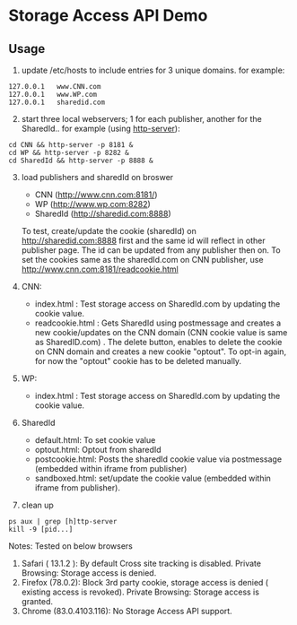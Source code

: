 # Storage Access API Demo

## Usage

1. update /etc/hosts to include entries for 3 unique domains. for example:

```
127.0.0.1   www.CNN.com
127.0.0.1   www.WP.com
127.0.0.1   sharedid.com
```

2. start three local webservers; 1 for each publisher, another for the SharedId..
 for example (using [http-server](https://github.com/indexzero/http-server)):

```
cd CNN && http-server -p 8181 &
cd WP && http-server -p 8282 &
cd SharedId && http-server -p 8888 &
```

3. load publishers and sharedId on broswer
   - CNN (http://www.cnn.com:8181/) 
   - WP (http://www.wp.com:8282) 
   - SharedId (http://sharedid.com:8888) 
   
   To test, create/update the cookie (sharedId) on http://sharedid.com:8888 first and the same id will reflect in other publisher page.
   The id can be updated from any publisher then on.
   To set the cookies same as the sharedId.com on CNN publisher, use http://www.cnn.com:8181/readcookie.html 

4. CNN:
   - index.html : Test storage access on SharedId.com by updating the cookie value.
   - readcookie.html : Gets SharedId using postmessage and creates a new cookie/updates on the CNN domain (CNN cookie value is same as SharedID.com) .
                       The delete button, enables to delete the cookie on CNN domain and creates a new cookie "optout". 
                       To opt-in again, for now the "optout" cookie has to be deleted manually.
                       
5. WP:
   - index.html : Test storage access on SharedId.com by updating the cookie value.

6. SharedId
    - default.html: To set cookie value
    - optout.html: Optout from sharedId
    - postcookie.html: Posts the sharedId cookie value via postmessage (embedded within iframe from publisher)
    - sandboxed.html: set/update the cookie value (embedded within iframe from publisher).

7. clean up

```
ps aux | grep [h]ttp-server
kill -9 [pid...]
```

Notes:
Tested on below browsers
1. Safari ( 13.1.2 ):
    By default Cross site tracking is disabled.
    Private Browsing: Storage access is denied.
2. Firefox (78.0.2):
	Block 3rd party cookie, storage access is denied ( existing access is revoked).
	Private Browsing: Storage access is granted.
3. Chrome (83.0.4103.116):
    No Storage Access API support.
